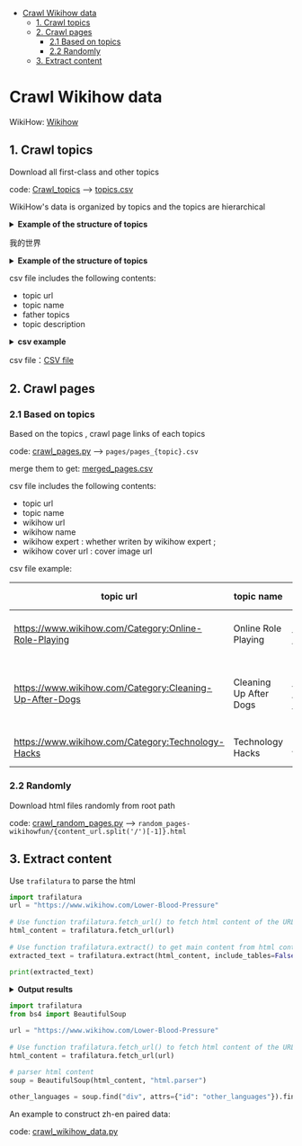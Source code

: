 - [Crawl Wikihow data](#crawl-wikihow-data)
  - [1. Crawl topics](#1-crawl-topics)
  - [2. Crawl pages](#2-crawl-pages)
    - [2.1 Based on topics](#21-based-on-topics)
    - [2.2 Randomly](#22-randomly)
  - [3. Extract content](#3-extract-content)



# Crawl Wikihow data



WikiHow: [Wikihow](https://www.wikihow.com/)



## 1. Crawl topics

Download all first-class and other topics

code:  [Crawl_topics](crawl_topics.py)  ——>  [topics.csv](topics.csv)



WikiHow's data is organized by topics and the topics are hierarchical

<details>
    <summary><b> Example of the structure of topics </b></summary>

│root

└───Arts and Entertainment

│   └───Artwork

│   └───Books

│   └───Celebrities

│   └───Concerts

│   └───Cosplay

│   └─── ......

│   

└───Cars & Other Vehicles

│   └───Aviation

│   └───Boats

│   └───Cars

│   └───Cycling

│   └───Driving Vehicles

│   └─── ......

│   

└───Computers and Electronics

│   └───Basic Computer Skills

│   └───Computer Networking

│   └───Computers

│   └───Consumer Electronics

│   └───Hardware

│   └─── ......

│   

└─── ......

</details>

我的世界

<details>   
  <summary><b> Example of the structure of topics </b></summary>  
  │root  
  └───Arts and Entertainment  
  │   └───Artwork  
  │   └───Books  
  │   └───Celebrities  
  │   └───Concerts  
  │   └───Cosplay  
  │   └─── ......  
  └───Cars & Other Vehicles  
  │   └───Aviation  
  │   └───Boats  
  │   └───Cars  
  │   └───Cycling  
  │   └───Driving Vehicles  
  │   └─── ......  
  └───Computers and Electronics  
  │   └───Basic Computer Skills  
  │   └───Computer Networking  
  │   └───Computers  
  │   └───Consumer Electronics  
  │   └───Hardware  
  │   └─── ......  
  └─── ......  
</details>  


csv file includes the following contents:

- topic url
- topic name
- father topics
- topic description

<details>
<summary><b> csv example </b></summary>
<table>  
  <tr>  
    <th>topic-url</th>  
    <th>topic-name</th>  
    <th>father-topics</th>  
  </tr>
  <tr>  
    <td>https://www.wikihow.com/Category:Arts-and-Entertainment)</td>  
    <td>Arts and Entertainment</td>  
    <td>['root']</td>   
  </tr>  
  <tr>
    <th>topic description</th>
  </tr>
  <tr>
  	<td colspan="3">Learn to be well read, become a better artist, and sell your own music with wikiHow's Arts and Entertainment category. Our articles can help you develop talent in multiple areas and be a good entertainer. Check out how-tos on learning ventriloquism, making your own radio show, becoming a professional storyteller, and more.</td>
  </tr>
  <tr>
  	<td> </td>
  </tr>
  <tr>  
    <th>topic-url</th>  
    <th>topic-name</th>  
    <th>father-topics</th>  
  </tr>
  <tr>  
    <td>https://www.wikihow.com/Category:Amusement-and-Theme-Parks</td>  
    <td>Amusement and Theme Parks</td>  
    <td>['root', 'Arts and Entertainment']</td>    
  </tr> 
  <tr>
    <th>topic description</th>
  </tr>
  <tr>
  	<td colspan="3">Learn everything you want about Amusement and Theme Parks with the wikiHow Amusement and Theme Parks Category. Learn about topics such as How to Overcome Your Fear of Roller Coasters, How to Cancel Six Flags Membership, How to Overcome a Fear of Scary Rides, and more with our helpful step-by-step instructions with photos and videos. </td>
  </tr>
   <tr>
  	<td> </td>
  </tr>
  <tr>  
    <th>topic-url</th>  
    <th>topic-name</th>  
    <th>father-topics</th>  
  </tr>
  <tr>  
    <td>https://www.wikihow.com/Category:Art-Collection</td>  
    <td>Art Collection</td>  
    <td>['root', 'Arts and Entertainment', 'Artwork']</td>  
  </tr>  
  <tr>
    <th>topic description</th>
  </tr>
  <tr>
  	<td colspan="3">Learn everything you want about Art Collection with the wikiHow Art Collection Category. Learn about topics such as How to Appreciate Art, How to Sell Thomas Kinkade Paintings, How to Talk About Art, and more with our helpful step-by-step instructions with photos and videos. </td>
  </tr>
   <tr>
  	<td> </td>
  </tr>
  <tr>  
    <th>topic-url</th>  
    <th>topic-name</th>  
    <th>father-topics</th>  
  </tr>
  <tr>  
    <td>https://www.wikihow.com/Category:Automotive-and-Transportation-Businesses</td>  
    <td>Automotive and Transportation Businesses</td>  
    <td>['root', 'Cars & Other Vehicles']</td>  
  </tr> 
  <tr>
    <th>topic description</th>
  </tr>
  <tr>
  	<td colspan="3">Learn everything you want about Automotive and Transportation Businesses with the wikiHow Automotive and Transportation Businesses Category. Learn about topics such as How to Open a Car Wash Business, How to Buy and Sell Cars for Profit, How to Open a Car Dealership, and more with our helpful step-by-step instructions with photos and videos. </td>
  </tr>
   <tr>
  	<td> </td>
  </tr>
  <tr>  
    <th>topic-url</th>  
    <th>topic-name</th>  
    <th>father-topics</th>  
  </tr>
  <tr>  
    <td>https://www.wikihow.com/Category:Audio</td>  
    <td>Audio</td>  
    <td>['root', 'Computers and Electronics']</td>  
  </tr> 
  <tr>
    <th>topic description</th>
  </tr>
  <tr>
  	<td colspan="3">Learn everything you want about Audio with the wikiHow Audio Category. Learn about topics such as How to Fix an Airpods Microphone, How to What Equalizer Settings Are Best for Bass and Other Equalizer Settings Explained, How to Reduce Static Noise in a Microphone, and more with our helpful step-by-step instructions with photos and videos.</td> 
  </tr>
</table>  


</details>


csv file：[CSV file](topics.csv)



## 2. Crawl pages

### 2.1 Based on topics

Based on the topics , crawl page links of each topics

code: [crawl_pages.py](crawl_pages.py) ——> `pages/pages_{topic}.csv` 

merge them to get: [merged_pages.csv](merged_pages.csv)



csv file includes the following contents:

- topic url
- topic name
- wikihow url
- wikihow name
- wikihow expert : whether writen by wikihow expert ;
- wikihow cover url : cover image url



csv file example:

| topic url                                               | topic name             | wikihow url                                                | wikihow name                              | wikihow expert | wikihow cover url                                            |
| ------------------------------------------------------- | ---------------------- | ---------------------------------------------------------- | ----------------------------------------- | -------------- | ------------------------------------------------------------ |
| https://www.wikihow.com/Category:Online-Role-Playing    | Online Role Playing    | https://www.wikihow.com/Beat-Sans-in-Undertale             | How to Beat Sans in Undertale             | FALSE          | https://www.wikihow.com/images/thumb/8/83/Beat-Sans-in-Undertale-Step-8.jpg/-crop-375-300-375px-nowatermark-Beat-Sans-in-Undertale-Step-8.jpg |
| https://www.wikihow.com/Category:Cleaning-Up-After-Dogs | Cleaning Up After Dogs | https://www.wikihow.com/Get-Dog-Urine-Smell-out-of-Carpets | How to Get Dog Urine Smell out of Carpets | TRUE           | https://www.wikihow.com/images/thumb/e/e7/Get-Dog-Urine-Smell-out-of-Carpets-Step-16-Version-2.jpg/-crop-375-300-375px-nowatermark-Get-Dog-Urine-Smell-out-of-Carpets-Step-16-Version-2.jpg |
| https://www.wikihow.com/Category:Technology-Hacks       | Technology Hacks       | https://www.wikihow.com/Hack                               | How to Hack                               | FALSE          | https://www.wikihow.com/images/thumb/f/f6/Hack-Step-14.jpg/-crop-375-300-375px-nowatermark-Hack-Step-14.jpg |

### 2.2 Randomly

Download html files randomly from root path

code: [crawl_random_pages.py](crawl_random_pages.py) ——>  `random_pages-wikihowfun/{content_url.split('/')[-1]}.html`



## 3. Extract content

Use  `trafilatura` to parse the html

```python
import trafilatura
url = "https://www.wikihow.com/Lower-Blood-Pressure"  
  
# Use function trafilatura.fetch_url() to fetch html content of the URL  
html_content = trafilatura.fetch_url(url)  
  
# Use function trafilatura.extract() to get main content from html content  
extracted_text = trafilatura.extract(html_content, include_tables=False, include_formatting=False, include_comments=False)  
  
print(extracted_text)
```

<details>
<summary><b> Output results </b></summary>

```text
This article was medically reviewed by Victor Catania, MD and by wikiHow staff writer, Eric McClure. Dr. Catania is a board certified Family Medicine Physician in Pennsylvania. He received his MD from the Medical University of the Americas in 2012 and completed his residency in Family Medicine at the Robert Packer Hospital. He is a member of the American Board of Family Medicine.
There are 16 references cited in this article, which can be found at the bottom of the page.
wikiHow marks an article as reader-approved once it receives enough positive feedback. In this case, 100% of readers who voted found the article helpful, earning it our reader-approved status.
This article has been viewed 796,245 times.
If you've been diagnosed with high blood pressure (also called hypertension), your doctor has probably suggested making some changes to improve your blood pressure and overall health. Fortunately, there are many ways to naturally lower your blood pressure and make a change. From tweaking your diet and exercise routine to reducing stress, we've got the best expert advice on how to control high blood pressure.
Things You Should Know
- Switch to the DASH diet, which is designed to help lower blood pressure and manage your symptoms.
- Exercise regularly, minimize your alcohol consumption, and manage your stress.
- Consult your doctor and ask about medications to help you lower your overall blood pressure.
Steps
The DASH Diet
-
1Lower your sodium intake by consuming less salt. Many people eat as much as 3,500 mg of sodium per day. The DASH diet, which is short for Dietary Approaches to Stop Hypertension, recommends no more than 2,300 mg of sodium per day. Sodium is in salt, so the best way to reduce your sodium intake is to eat less salt when you cook or order out.[1] X Trustworthy Source Mayo Clinic Educational website from one of the world's leading hospitals Go to source
- Season your food without table salt. Do this by not salting meats and not adding salt to the water when you cook rice or pasta.
- Avoid salty snacks and processed food like chips, pretzels, and salted nuts. They often have large amounts of salt added to them. If you do purchase prepared foods, look for low-sodium versions.
- Check the contents of canned food, premixed seasonings, bouillon cubes, canned soups, jerkies, and sports drinks to see if they have salt added to them.
-
2Consume 6-8 servings of whole grains every day. Whole grains are better than processed white rice or processed flour because they have more fiber and nutrients. A serving is a slice of wheat bread, 1 ounce (28 g) of dry cereal, or a ½ cup (19 g) of pasta.[2] X Trustworthy Source Mayo Clinic Educational website from one of the world's leading hospitals Go to source
Advertisement
- Buy whole wheat flour and pasta instead of white. Many whole wheat bread products will say on the packaging that they are whole wheat.
- Eat oatmeal or make brown rice if you want a great source of nutrients and fiber.
-
3Load up on fruits and vegetables as snacks and main ingredients. Eat 4-5 servings of fruit and 4-5 servings of vegetables each day. A serving is ½ cup (48 g) of leafy vegetables or a ½ cup (85 g) of cooked vegetables. These are great sources of potassium and magnesium which help to lower your blood pressure.[3] X Trustworthy Source Mayo Clinic Educational website from one of the world's leading hospitals Go to source
- Eat a side salad with every meal. Keep them interesting by varying what you put in them. Add a sweet element by throwing in some apple or orange slices. Go easy on the salad dressings, though—they have a lot of salt and fatty oils.
- Incorporate vegetables as a side dish. Instead of cooking pasta, try putting the main dish over a sweet potato or next to a side of squash.
- Snack on fruits and vegetables between meals. Take an apple, banana, carrot, cucumber or green pepper with you to work or school.
- Buy frozen vegetables. If you are worried about having fresh produce go bad before you eat it, frozen vegetables are an excellent choice.
-
4Consume 2-3 low-fat dairy products, like yogurt, every day. Dairy is an important source of calcium and a good way to maintain vitamin D levels. However, it is important to choose dairy products carefully to avoid consuming too much fat and salt. 1 cup is a serving, and you should aim for 2-3 servings per day.[4] X Trustworthy Source Mayo Clinic Educational website from one of the world's leading hospitals Go to source
- Cheese is often high in salt, so don’t overdo it.
- When you eat yogurt and drink milk, go for the low-fat or skim varieties. Both are great with whole-grain cereals for breakfast.
-
5Stick with lean meat, poultry and fish. Meats and fish are excellent sources of protein, vitamins, iron and zinc, but some variations can be high in fat and cholesterol. Since fat and cholesterol can clog your arteries, it’s best to not overindulge. Eat no more than 6 servings per day, with 1 serving being an ounce of meat (30 g) or an egg.[5] X Trustworthy Source Mayo Clinic Educational website from one of the world's leading hospitals Go to source
- Avoid fatty red meats, like ground beef, ribeye or short rib. When you cook, don’t fry your meats. Healthier alternatives include baking, grilling, or roasting.
- Salmon, herring and tuna are great sources of omega-3 fatty acids. Eating these fish can help control your cholesterol, and they are also high in protein.
- For vegetarians, eating tofu is an excellent meat substitute because it is high in protein.
-
6Cut back on your fat consumption. Fat increases your risk of heart disease. To protect your heart, restrict your fat intake to a maximum of 3 servings per day. A tablespoon (14 g) of butter is a serving.[6] X Trustworthy Source Mayo Clinic Educational website from one of the world's leading hospitals Go to source
- Don’t spread butter or mayonnaise on bread. Instead, try using olive oil or ghee.
- Some fats are better than others. Unsaturated natural fats, which are found in things like olives, corn, and fish, are much better than synthetic, saturated, or trans fats.[7] X Research source
- Reduce the amount of oil you cook with. Use skim milk instead of whole milk and avoid heavy cream, lard, solid shortenings, palm and coconut oils.
-
7Supplement your diet with nuts, seeds, and legumes. These ingredients are relatively high in fat, but they also have magnesium, potassium, fiber, and protein. So, the DASH diet calls for 4-5 servings a week. A serving counts as 1/3 of a cup (50 g) of nuts.[8] X Trustworthy Source Mayo Clinic Educational website from one of the world's leading hospitals Go to source
- Nuts and seeds make an excellent addition to salads. They’re also just a great snack on their own.
-
8Restrict your sugar consumption, especially if it’s processed. Processed sugars add calories to your diet without providing any nutrients. Reduce your consumption of sweets to, at most, 5 times per week. A serving counts as 1 tablespoon (12 g) of sugar or jelly.[9] X Trustworthy Source Mayo Clinic Educational website from one of the world's leading hospitals Go to source
- Artificial sweeteners are always going to be healthier than using sugar, but use them sparingly.
- Some sugars are worse than others. Artificial and added sugars are a lot worse for you than the natural sugars (like fructose) found in fruit and milk.[10] X Trustworthy Source American Heart Association Leading nonprofit that funds medical research and public education Go to source
Lifestyle Changes
-
1Exercise for roughly 75-150 minutes a week to stay healthy. Being physically active can lower your blood pressure by helping to control your weight and manage stress.[11] X Trustworthy Source Mayo Clinic Educational website from one of the world's leading hospitals Go to source For the best results try to do 75–150 minutes of physical activity per week.[12] X Trustworthy Source Centers for Disease Control and Prevention Main public health institute for the US, run by the Dept. of Health and Human Services Go to source
- You can choose whatever kind of physical activity you’d like as exercise. Fun options include walking, running, dancing, biking, swimming, or playing sports.
- Do strength training, such as weight lifting, twice a week to maintain bone density and build muscle.
-
2Reduce your alcohol intake. Consuming too much alcohol is bad for your heart, and alcoholic beverages are high in calories that contribute to obesity. You can lower your blood pressure by quitting drinking or drinking only in moderation (i.e. 1 drink a day, or drinking only periodically).[13] X Trustworthy Source Mayo Clinic Educational website from one of the world's leading hospitals Go to source
- Men over 65 and women should limit themselves to, at most, one drink per day.
- Men under 65 should have no more than two drinks per day.
- A can of beer, a glass of wine, or a shot of hard liquor all qualify as a drink.
-
3Quit smoking or chewing tobacco if you’re a tobacco user. Tobacco can harden your arteries and make them narrow, which will increase your blood pressure.[14] X Trustworthy Source Mayo Clinic Educational website from one of the world's leading hospitals Go to source Secondhand smoke can also cause these effects. If you need help to quit smoking, you might:[15] X Trustworthy Source Mayo Clinic Educational website from one of the world's leading hospitals Go to source
- Talk to your doctor or see a counselor.
- Join a support group or call a quitting hotline.
- Ask your doctor about medication or nicotine replacement therapy.
-
4Evaluate your medications and avoid illicit drugs. If you think your medications might be causing high blood pressure, consult your doctor. Your doctor may be able to help you find an alternative that is better for your blood pressure. Don’t stop taking your medications without clearing it with your doctor first.[16] X Trustworthy Source Mayo Clinic Educational website from one of the world's leading hospitals Go to source
- Illicit drugs like cocaine, crystal methamphetamine, and speed can increase your blood pressure to a dangerous degree.
- Some birth control pills can raise your blood pressure.
- Many decongestants and cold medications can put stress on your heart if you overuse them.
- Over-the-counter nonsteroidal anti-inflammatory drugs (like ibuprofen) aren’t good for blood pressure over time.
-
5Reduce your overall stress. Constant stress can put a ton of unnecessary strain on your heart and artificially raise your blood pressure—especially if your body experiences the “fight or flight” response frequently. While some stress is an unavoidable part of life, use relaxation techniques to help you deal with it.[17] X Trustworthy Source American Heart Association Leading nonprofit that funds medical research and public education Go to source Try:
- Yoga.
- Meditation.
- Music therapy.
- Deep breathing exercises.
- Positive visualization.
- Progressive muscle relaxation.
Seeing a Doctor
-
1Call emergency responders for a heart attack or stroke. Heart attacks and strokes occur quickly, and you’re at an increased risk if you have high blood pressure. Every minute counts, so call emergency services at the first onset of symptoms.[18] X Research source
- Signs of a heart attack include: pressure or pain the chest, pain in one or both arms, neck, back, jaw, or abdomen, shortness of breath, sweating, nausea, or dizziness.[19] X Trustworthy Source American Heart Association Leading nonprofit that funds medical research and public education Go to source
- Symptoms of a stroke include: drooping face, difficulty speaking or understanding speech, numbness or weakness in an arm, leg, or the face, confusion, vision problems in one or both eyes, dizziness, loss of coordination, or headache.
-
2Go to the emergency room if you have a hypertensive crisis. If you have high blood pressure, monitor it closely and get your blood pressure checked every year at your annual checkup. If your blood pressure gets too high, you may experience a hypertensive crisis, which requires emergency medical care. Go to the ER if you have:[20] X Trustworthy Source Mayo Clinic Educational website from one of the world's leading hospitals Go to source
- Headaches that don’t go away.
- Blurred vision or seeing double.
- Frequent nosebleeds.
- Shortness of breath.
- Chest pain, nausea, or vomiting.
-
3Consult your doctor if you aren’t taking blood pressure medication. There are a lot of effective medications out there to help you manage blood pressure, so see your doctor if you aren’t taking anything, get a consult. It is imperative to take the medications following your doctor’s instructions. If you skip doses or don’t take them correctly, they may not be effective. Your doctor may prescribe:[21] X Trustworthy Source National Health Service (UK) Public healthcare system of the UK Go to source
- ACE inhibitors. ACE stands for Angiotensin-converting enzyme. These medications relax your blood vessels. It may give you a cough as a side effect.
- Calcium channel blockers. These medications widen your arteries. Ask your doctor about side effects and interactions.
- Diuretics. These medications reduce your salt levels by helping you urinate more often.
- Beta-blockers. These medications slow your heartbeat and make it less forceful. This is generally a last resort for when other medications and lifestyle changes have not been sufficient.
Foods and Exercises to Lower Blood Pressure
Expert Q&A
-
QuestionI only have a high blood pressure when I see the doctor; do I need to make all these changes?Janice Litza, MDDr. Litza is a Board Certified Family Medicine Physician based in Racine, Wisconsin. With over 25 years of educational and professional experience, she has extensive experience providing full-spectrum Family Medicine, including obstetrics, newborn care, and hospital medicine. She is currently the Residency Program Director for Family Medicine at Ascension. Dr. Litza received her MD from the University of Wisconsin-Madison School of Medicine and Public Health and has completed additional fellowship training in Integrative Medicine through the University of Arizona.
Board Certified Family Medicine PhysicianBoard Certified Family Medicine PhysicianExpert AnswerWe call that “White Coat” hypertension, and are realizing that your blood pressure is likely also going high in other stressful situations, and making healthy changes is important. Sometimes, if it gets very high, even for a short amount of time, it’s best to start daily medication to avoid long-term complications.
-
QuestionHow can I tell my blood pressure?Chris M. Matsko, MDDr. Chris M. Matsko is a retired physician based in Pittsburgh, Pennsylvania. With over 25 years of medical research experience, Dr. Matsko was awarded the Pittsburgh Cornell University Leadership Award for Excellence. He holds a BS in Nutritional Science from Cornell University and an MD from the Temple University School of Medicine in 2007. Dr. Matsko earned a Research Writing Certification from the American Medical Writers Association (AMWA) in 2016 and a Medical Writing & Editing Certification from the University of Chicago in 2017.
Family Medicine PhysicianFamily Medicine PhysicianExpert AnswerThe only way to tell your blood pressure is to have it measured with a sphygmomanometer. If you are having a hypertensive emergency you may have dizziness and CNS symptoms
Tips
-
Caffeine can cause short spikes in blood pressure, but unless you’re on the cusp of a hypertension crisis (in which case you need medical care ASAP), the occasional coffee or tea is probably fine. Ask your doctor to make sure it’s okay to consume caffeine.[22] X Trustworthy Source Mayo Clinic Educational website from one of the world's leading hospitals Go to sourceThanks
References
- ↑ http://www.mayoclinic.org/healthy-lifestyle/nutrition-and-healthy-eating/in-depth/dash-diet/art-20048456
- ↑ http://www.mayoclinic.org/healthy-lifestyle/nutrition-and-healthy-eating/in-depth/dash-diet/art-20048456
- ↑ http://www.mayoclinic.org/healthy-lifestyle/nutrition-and-healthy-eating/in-depth/dash-diet/art-20048456
- ↑ http://www.mayoclinic.org/healthy-lifestyle/nutrition-and-healthy-eating/in-depth/dash-diet/art-20048456
- ↑ http://www.mayoclinic.org/healthy-lifestyle/nutrition-and-healthy-eating/in-depth/dash-diet/art-20048456
- ↑ http://www.mayoclinic.org/healthy-lifestyle/nutrition-and-healthy-eating/in-depth/dash-diet/art-20048456
- ↑ https://www.hsph.harvard.edu/nutritionsource/what-should-you-eat/fats-and-cholesterol
- ↑ https://www.mayoclinic.org/healthy-lifestyle/nutrition-and-healthy-eating/in-depth/dash-diet/art-20048456
- ↑ http://www.mayoclinic.org/healthy-lifestyle/nutrition-and-healthy-eating/in-depth/dash-diet/art-20048456
- ↑ https://www.heart.org/en/healthy-living/healthy-eating/eat-smart/sugar/sugar-101
- ↑ https://www.mayoclinic.org/diseases-conditions/high-blood-pressure/in-depth/high-blood-pressure/art-20045206
- ↑ https://www.cdc.gov/physicalactivity/basics/adults/index.htm
- ↑ http://www.mayoclinic.org/diseases-conditions/high-blood-pressure/basics/risk-factors/con-20019580
- ↑ http://www.mayoclinic.org/diseases-conditions/high-blood-pressure/basics/lifestyle-home-remedies/con-20019580
- ↑ http://www.mayoclinic.org/healthy-lifestyle/quit-smoking/basics/quitsmoking-action-plan/hlv-20049487
- ↑ http://www.mayoclinic.org/diseases-conditions/high-blood-pressure/basics/causes/con-20019580
- ↑ https://www.heart.org/en/health-topics/high-blood-pressure/changes-you-can-make-to-manage-high-blood-pressure/managing-stress-to-control-high-blood-pressure
- ↑ https://doh.wa.gov/you-and-your-family/illness-and-disease-z/heart-disease/heart-attack/stroke-and-heart-attack-signs-and-symptoms-multiple-languages
- ↑ http://www.heart.org/HEARTORG/Conditions/HeartAttack/WarningSignsofaHeartAttack/Heart-Attack-Symptoms-in-Women_UCM_436448_Article.jsp
- ↑ https://www.mayoclinic.org/diseases-conditions/high-blood-pressure/expert-answers/hypertensive-crisis/faq-20058491
- ↑ http://www.nhs.uk/Conditions/Blood-pressure-%28high%29/Pages/Treatment.aspx
- ↑ https://www.mayoclinic.org/diseases-conditions/high-blood-pressure/expert-answers/blood-pressure/faq-20058543
About This Article
To lower your blood pressure, follow the DASH diet, which is short for Dietary Approaches to Stop Hypertension. Reduce your sodium intake to no more than 2,300 mg each day, since high sodium levels increase your blood pressure, and limit your fat intake to no more than 3 servings each day. In addition, you should eat a diet rich in whole grains, fruits and vegetables, low-fat dairy products, and lean proteins in moderation. These diet changes, along with 75-150 minutes of exercise each week, should help lower your blood pressure. Read on to learn tips from our medical reviewer about the connection between stress and your blood pressure!
Reader Success Stories
-
"The yoga and meditation things helped. Didn't know that you could eat grains, cheers for that."
```
</details>



```python
import trafilatura
from bs4 import BeautifulSoup 

url = "https://www.wikihow.com/Lower-Blood-Pressure"  
  
# Use function trafilatura.fetch_url() to fetch html content of the URL  
html_content = trafilatura.fetch_url(url)  
  
# parser html content
soup = BeautifulSoup(html_content, "html.parser")

other_languages = soup.find("div", attrs={"id": "other_languages"}).find_all("div", attrs={"class": "language_link"})

```



An example to construct zh-en paired data:

code: [crawl_wikihow_data.py](crawl_wikihow_data.py)
